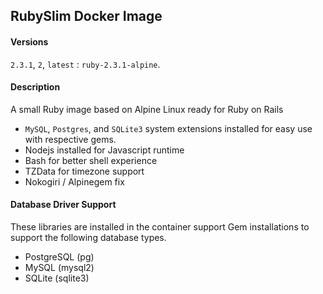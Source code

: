 ## RubySlim Docker Image

#### Versions
`2.3.1`, `2`, `latest` : `ruby-2.3.1-alpine`.

#### Description
A small Ruby image based on Alpine Linux ready for Ruby on Rails
- `MySQL`, `Postgres`, and `SQLite3` system extensions installed for easy use with respective gems.
- Nodejs installed for Javascript runtime
- Bash for better shell experience
- TZData for timezone support
- Nokogiri / Alpinegem fix

#### Database Driver Support
These libraries are installed in the container support Gem installations to support the following database types.
- PostgreSQL (pg)
- MySQL (mysql2)
- SQLite (sqlite3)
